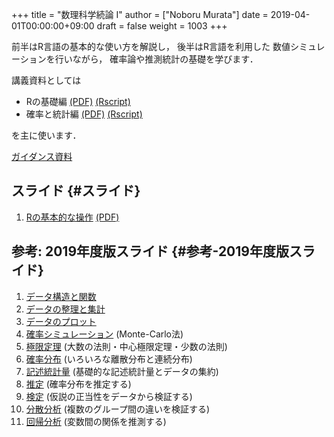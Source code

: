+++
title = "数理科学続論 I"
author = ["Noboru Murata"]
date = 2019-04-01T00:00:00+09:00
draft = false
weight = 1003
+++

前半はR言語の基本的な使い方を解説し，
後半はR言語を利用した
数値シミュレーションを行いながら，
確率論や推測統計の基礎を学びます．

講義資料としては

-   Rの基礎編 [(PDF)](https://noboru-murata.github.io/sda/docs/note1.pdf) [(Rscript)](https://noboru-murata.github.io/sda/docs/script1.zip)
-   確率と統計編 [(PDF)](https://noboru-murata.github.io/sda/docs/note2.pdf) [(Rscript)](https://noboru-murata.github.io/sda/docs/script2.zip)

を主に使います．

[ガイダンス資料](https://noboru-murata.github.io/sda/spring/slide00.html)


## スライド {#スライド}

1.  [Rの基本的な操作](https://noboru-murata.github.io/sda/spring/slide01.html)
    [(PDF)](https://noboru-murata.github.io/sda/spring/pdfs/R%E3%81%AE%E5%9F%BA%E6%9C%AC%E7%9A%84%E3%81%AA%E6%93%8D%E4%BD%9C.pdf)


## 参考: 2019年度版スライド {#参考-2019年度版スライド}

1.  [データ構造と関数](https://noboru-murata.github.io/sda/spring/slide02.html)
2.  [データの整理と集計](https://noboru-murata.github.io/sda/spring/slide03.html)
3.  [データのプロット](https://noboru-murata.github.io/sda/spring/slide04.html)
4.  [確率シミュレーション](https://noboru-murata.github.io/sda/spring/slide05.html) (Monte-Carlo法)
5.  [極限定理](https://noboru-murata.github.io/sda/spring/slide06.html) (大数の法則・中心極限定理・少数の法則)
6.  [確率分布](https://noboru-murata.github.io/sda/spring/slide07.html) (いろいろな離散分布と連続分布)
7.  [記述統計量](https://noboru-murata.github.io/sda/spring/slide08.html) (基礎的な記述統計量とデータの集約)
8.  [推定](https://noboru-murata.github.io/sda/spring/slide09.html) (確率分布を推定する)
9.  [検定](https://noboru-murata.github.io/sda/spring/slide10.html) (仮説の正当性をデータから検証する)
10. [分散分析](https://noboru-murata.github.io/sda/spring/slide11.html) (複数のグループ間の違いを検証する)
11. [回帰分析](https://noboru-murata.github.io/sda/spring/slide12.html) (変数間の関係を推測する)